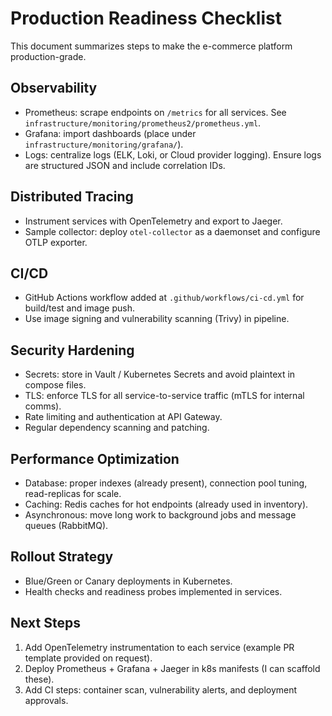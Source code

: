 # Production Readiness Checklist

This document summarizes steps to make the e-commerce platform production-grade.

## Observability

- Prometheus: scrape endpoints on `/metrics` for all services. See `infrastructure/monitoring/prometheus2/prometheus.yml`.
- Grafana: import dashboards (place under `infrastructure/monitoring/grafana/`).
- Logs: centralize logs (ELK, Loki, or Cloud provider logging). Ensure logs are structured JSON and include correlation IDs.

## Distributed Tracing

- Instrument services with OpenTelemetry and export to Jaeger.
- Sample collector: deploy `otel-collector` as a daemonset and configure OTLP exporter.

## CI/CD

- GitHub Actions workflow added at `.github/workflows/ci-cd.yml` for build/test and image push.
- Use image signing and vulnerability scanning (Trivy) in pipeline.

## Security Hardening

- Secrets: store in Vault / Kubernetes Secrets and avoid plaintext in compose files.
- TLS: enforce TLS for all service-to-service traffic (mTLS for internal comms).
- Rate limiting and authentication at API Gateway.
- Regular dependency scanning and patching.

## Performance Optimization

- Database: proper indexes (already present), connection pool tuning, read-replicas for scale.
- Caching: Redis caches for hot endpoints (already used in inventory).
- Asynchronous: move long work to background jobs and message queues (RabbitMQ).

## Rollout Strategy

- Blue/Green or Canary deployments in Kubernetes.
- Health checks and readiness probes implemented in services.

## Next Steps

1. Add OpenTelemetry instrumentation to each service (example PR template provided on request).
2. Deploy Prometheus + Grafana + Jaeger in k8s manifests (I can scaffold these).
3. Add CI steps: container scan, vulnerability alerts, and deployment approvals.
